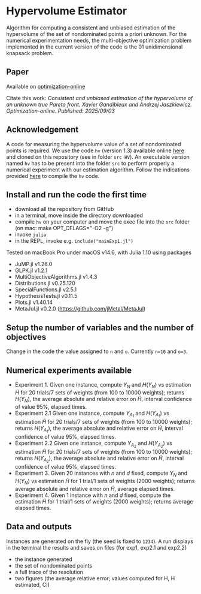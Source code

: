 # Hypervolume Estimator
Algorithm for computing a consistent and unbiased estimation of the hypervolume of the set of nondominated points a priori unknown.
For the numerical experimentation needs, the multi-objective optimization problem implemented in the current version of the code is the 01 unidimensional knapsack problem.

## Paper
Available on [optimization-online](https://optimization-online.org/2025/09/consistent-and-unbiased-estimation-of-the-hypervolume-of-an-unknown-true-pareto-front/)

Citate this work: *Consistent and unbiased estimation of the hypervolume of an unknown true Pareto front. Xavier Gandibleux and Andrzej Jaszkiewicz. Optimization-online.
Published: 2025/09/03*

## Acknowledgement
A code for measuring the hypervolume value of a set of nondominated points is required.
We use the code `hv` (version 1.3) available online [here](https://lopez-ibanez.eu/hypervolume) and cloned on this repository (see in folder `src HV`).
An executable version named `hv` has to be present into the folder `src` to perform properly a numerical experiment with our estimation algorithm.
Follow the indications provided [here](https://lopez-ibanez.eu/hypervolume) to compile the `hv` code.

## Install and run the code the first time
- download all the repository from GitHub
- in a terminal, move inside the directory downloaded 
- compile `hv` on your computer and move the exec file into the `src` folder 
(on mac: make OPT_CFLAGS="-O2 -g")  
- invoke `julia`
- in the REPL, invoke e.g. `include("mainExp1.jl")`

Tested on macBook Pro under macOS v14.6, with Julia 1.10 using packages 
- JuMP.jl v1.26.0
- GLPK.jl v1.2.1
- MultiObjectiveAlgorithms.jl v1.4.3
- Distributions.jl v0.25.120
- SpecialFunctions.jl v2.5.1
- HypothesisTests.jl v0.11.5
- Plots.jl v1.40.14
- MetaJul.jl v0.2.0 (https://github.com/jMetal/MetaJul)

## Setup the number of variables and the number of objectives
Change in the code the value assigned to `n` and `o`.
Currently `n=10` and `o=3`.

## Numerical experiments available
- Experiment 1. Given one instance, compute $Y_N$ and $H(Y_N)$ vs estimation $\tilde{H}$ for 20 trials/7 sets of weights (from 100 to 10000 weights);
   returns $H(Y_N)$, the average absolute and relative error on $\tilde{H}$, interval confidence of value 95%, elapsed times.
- Experiment 2.1 Given one instance, compute $Y_{A_1}$ and $H(Y_{A_1})$ vs estimation $\tilde{H}$ for 20 trials/7 sets of weights (from 100 to 10000 weights);
   returns $H(Y_{A_1})$, the average absolute and relative error on $\tilde{H}$, interval confidence of value 95%, elapsed times.
- Experiment 2.2 Given one instance, compute $Y_{A_2}$ and $H(Y_{A_2})$ vs estimation $\tilde{H}$ for 20 trials/7 sets of weights (from 100 to 10000 weights);
   returns $H(Y_{A_2})$, the average absolute and relative error on $\tilde{H}$, interval confidence of value 95%, elapsed times.
- Experiment 3. Given 20 instances with $n$ and $d$ fixed, compute $Y_N$ and $H(Y_N)$ vs estimation $\tilde{H}$ for 1 trial/1 sets of weights (2000 weights);
   returns average absolute and relative error on $\tilde{H}$, average elapsed times.
- Experiment 4. Given 1 instance with $n$ and $d$ fixed, compute the estimation $\tilde{H}$ for 1 trial/1 sets of weights (2000 weights);
   returns average elapsed times.

## Data and outputs
Instances are generated on the fly (the seed is fixed to `1234`). A run displays in the terminal the results and saves on files (for exp1, exp2.1 and exp2.2)
- the instance generated
- the set of nondominated points
- a full trace of the resolution
- two figures (the average relative error; values computed for H, H estimated, CI)
